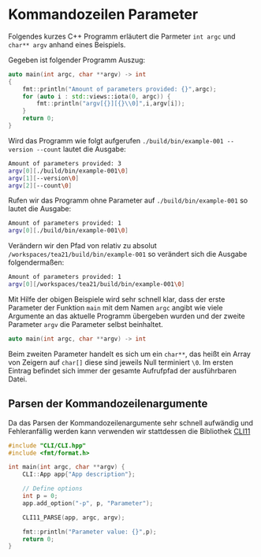 # Kommandozeilen Parameter

Folgendes kurzes C++ Programm erläutert die Parmeter `int argc` und `char** argv` anhand eines Beispiels.

Gegeben ist folgender Programm Auszug:

```cpp
auto main(int argc, char **argv) -> int
{
    fmt::println("Amount of parameters provided: {}",argc);
    for (auto i : std::views::iota(0, argc)) {
        fmt::println("argv[{}][{}\\0]",i,argv[i]);
    }
    return 0;
}
```

Wird das Programm wie folgt aufgerufen `./build/bin/example-001 --version --count` lautet die Ausgabe:

```sh
Amount of parameters provided: 3
argv[0][./build/bin/example-001\0]
argv[1][--version\0]
argv[2][--count\0]
```

Rufen wir das Programm ohne Parameter auf `./build/bin/example-001` so lautet die Ausgabe:

```sh
Amount of parameters provided: 1
argv[0][./build/bin/example-001\0]
```

Verändern wir den Pfad von relativ zu absolut `/workspaces/tea21/build/bin/example-001` so verändert sich die Ausgabe folgendermaßen:

```sh
Amount of parameters provided: 1
argv[0][/workspaces/tea21/build/bin/example-001\0]
```

Mit Hilfe der obigen Beispiele wird sehr schnell klar, dass der erste Parameter der Funktion `main` mit dem Namen `argc` angibt wie viele Argumente an das aktuelle Programm übergeben wurden und der zweite Parameter `argv` die Parameter selbst beinhaltet.

```cpp
auto main(int argc, char **argv) -> int
```

Beim zweiten Parameter handelt es sich um ein `char**`, das heißt ein Array von Zeigern auf `char[]` diese sind jeweils Null terminiert `\0`. Im ersten Eintrag befindet sich immer der gesamte Aufrufpfad der ausführbaren Datei.

## Parsen der Kommandozeilenargumente

Da das Parsen der Kommandozeilenargumente sehr schnell aufwändig und Fehleranfällig werden kann verwenden wir stattdessen die Bibliothek [CLI11](https://cliutils.github.io/CLI11/book/)

```cpp
#include "CLI/CLI.hpp"
#include <fmt/format.h>

int main(int argc, char **argv) {
    CLI::App app{"App description"};

    // Define options
    int p = 0;
    app.add_option("-p", p, "Parameter");

    CLI11_PARSE(app, argc, argv);

    fmt::println("Parameter value: {}",p);
    return 0;
}
```

